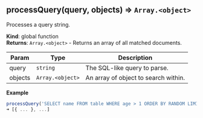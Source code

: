 <a name="processQuery"></a>

## processQuery(query, objects) ⇒ <code>Array.&lt;object&gt;</code>
Processes a query string.

**Kind**: global function  
**Returns**: <code>Array.&lt;object&gt;</code> - Returns an array of all matched documents.  

| Param | Type | Description |
| --- | --- | --- |
| query | <code>string</code> | The SQL-like query to parse. |
| objects | <code>Array.&lt;object&gt;</code> | An array of object to search within. |

**Example**  
```js
processQuery('SELECT name FROM table WHERE age > 1 ORDER BY RANDOM LIMIT 3', [{ ... }, ...]);
➜ [{ ... }, ...]
```
